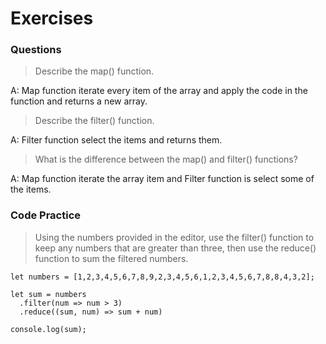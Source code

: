 # Exercises

### Questions

> Describe the map() function.

A: Map function iterate every item of the array and apply the code in the function and returns a new array.

> Describe the filter() function.

A: Filter function select the items and returns them.

> What is the difference between the map() and filter() functions?

A: Map function iterate the array item and Filter function is select some of the items.

### Code Practice

> Using the numbers provided in the editor, use the filter() function to keep any numbers that are greater than three, then use the reduce() function to sum the filtered numbers.

```
let numbers = [1,2,3,4,5,6,7,8,9,2,3,4,5,6,1,2,3,4,5,6,7,8,8,4,3,2];

let sum = numbers
  .filter(num => num > 3)
  .reduce((sum, num) => sum + num)

console.log(sum);
```
